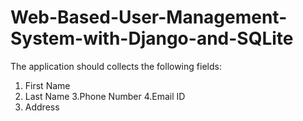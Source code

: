 # Web-Based-User-Management-System-with-Django-and-SQLite
The application should collects the following fields:

1. First Name
2. Last Name
3.Phone Number
4.Email ID
5. Address
